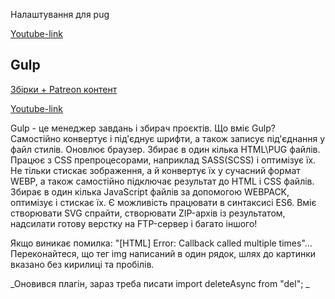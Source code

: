 Налаштування для pug

[Youtube-link](https://youtu.be/jU88mLuLWlk?t=2644)

## Gulp

[Збірки + Patreon контент](https://github.com/vlad13578/gulp-patreon)

[Youtube-link](https://youtu.be/jU88mLuLWlk)

Gulp - це менеджер завдань і збирач проєктів. Що вміє Gulp? Самостійно конвертує і під'єднує шрифти, а також записує під'єднання у файл стилів. Оновлює браузер. Збирає в один кілька HTML\PUG файлів. Працює з CSS препроцесорами, наприклад SASS(SCSS) і оптимізує їх. Не тільки стискає зображення, а й конвертує їх у сучасний формат WEBP, а також самостійно підключає результат до HTML і CSS файлів. Збирає в один кілька JavaScript файлів за допомогою WEBPACK, оптимізує і стискає їх. Є можливість працювати в синтаксисі ES6. Вміє створювати SVG спрайти, створювати ZIP-архів із результатом, надсилати готову верстку на FTP-сервер і багато іншого!

Якщо виникає помилка: "[HTML] Error: Callback called multiple times"...
Переконайтеся, що тег img написаний в один рядок, шлях до картинки вказано без кирилиці та пробілів.

_Оновився плагін, зараз треба писати
import deleteAsync from "del"; _